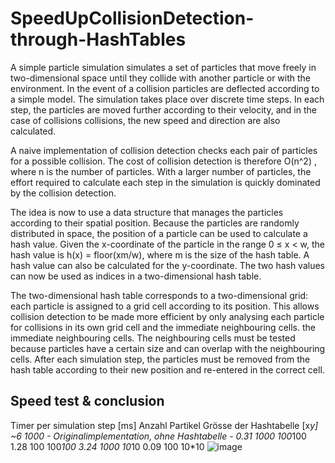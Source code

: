 # SpeedUpCollisionDetection-through-HashTables

A simple particle simulation simulates a set of particles that move freely in two-dimensional space until they collide with another particle or with the environment. In the event of a collision
particles are deflected according to a simple model. The simulation takes place over discrete time steps. In each step, the particles are moved further according to their velocity, and in the case of collisions collisions, the new speed and direction are also calculated.

A naive implementation of collision detection checks each pair of particles for a possible collision. The cost of collision detection is therefore O(n^2) , where n is the number of particles. With a larger number of particles, the effort required to calculate each step in the simulation is quickly dominated by the collision detection.

The idea is now to use a data structure that manages the particles according to their spatial position. Because the particles are randomly distributed in space, the position of a particle can be used to calculate a hash value. Given the x-coordinate of the particle in the range 0 ≤ x < w, the hash value is h(x) = floor(xm/w), where m is the size of the hash table. A hash value can also be calculated for the y-coordinate. The two hash values can now be used as indices in a two-dimensional hash table.

The two-dimensional hash table corresponds to a two-dimensional grid: each particle is assigned to a grid cell according to its position. This allows collision detection to be made more efficient by only analysing each particle for collisions in its own grid cell and the immediate neighbouring cells.
the immediate neighbouring cells. The neighbouring cells must be tested because particles have a certain size and can overlap with the neighbouring cells. After each simulation step, the particles must be removed from the hash table according to their new position and re-entered in the correct cell.


## Speed test & conclusion ##

Timer per simulation step [ms]	Anzahl Partikel	Grösse der Hashtabelle [x*y]
~6	1000	- Originalimplementation, ohne Hashtabelle -
0.31	1000	100*100
1.28	100	100*100
3.24	1000	10*10
0.09	100	10*10
![image](https://github.com/oliolioli/SpeedUpCollisionDetection-through-HashTables/assets/4264535/2c733d77-25c6-4008-9286-73e9dd36e442)
